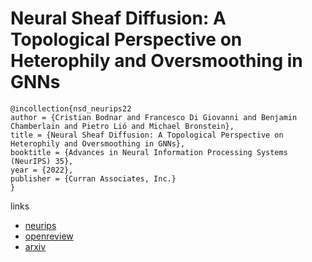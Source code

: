 # Neural Sheaf Diffusion: A Topological Perspective on Heterophily and Oversmoothing in GNNs

```
@incollection{nsd_neurips22
author = {Cristian Bodnar and Francesco Di Giovanni and Benjamin Chamberlain and Pietro Lió and Michael Bronstein},
title = {Neural Sheaf Diffusion: A Topological Perspective on Heterophily and Oversmoothing in GNNs},
booktitle = {Advances in Neural Information Processing Systems (NeurIPS) 35},
year = {2022},
publisher = {Curran Associates, Inc.}
}
```

links
- [neurips](https://nips.cc/Conferences/2022/Schedule?showEvent=54308)
- [openreview](https://openreview.net/forum?id=vbPsD-BhOZ)
- [arxiv](https://arxiv.org/abs/2202.04579)
